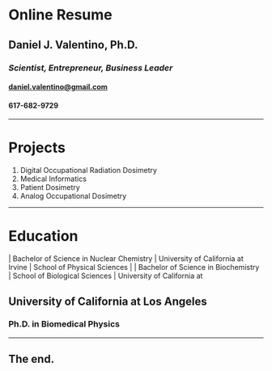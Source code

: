 # Online Resume
## Daniel J. Valentino, Ph.D.

### *Scientist, Entrepreneur, Business Leader*

#### daniel.valentino@gmail.com

#### 617-682-9729

---
# Projects
1. Digital Occupational Radiation Dosimetry
2. Medical Informatics
3. Patient Dosimetry
4. Analog Occupational Dosimetry

---
# Education
| Bachelor of Science in Nuclear Chemistry | University of California at Irvine | School of Physical Sciences |
| Bachelor of Science in Biochemistry | School of Biological Sciences | University of California at
## University of California at Los Angeles
### Ph.D. in Biomedical Physics
---
## The end.
<!--stackedit_data:
eyJoaXN0b3J5IjpbLTE2MDY4MjM4NTgsLTUyMDY0NDI4NiwtMT
I0MzgyOTNdfQ==
-->